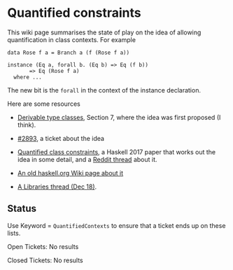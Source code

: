 # Quantified constraints


This wiki page summarises the state of play on the idea of allowing quantification in class contexts.  For example

```wiki
data Rose f a = Branch a (f (Rose f a))

instance (Eq a, forall b. (Eq b) => Eq (f b))
       => Eq (Rose f a)
  where ...
```


The new bit is the `forall` in the context of the instance declaration.


Here are some resources

- [ Derivable type classes](https://www.microsoft.com/en-us/research/publication/derivable-type-classes), Section 7, where the idea was first proposed (I think).

- [\#2893](https://gitlab.haskell.org//ghc/ghc/issues/2893), a ticket about the idea

- [ Quantified class constraints](http://i.cs.hku.hk/~bruno//papers/hs2017.pdf), a Haskell 2017 paper that works out the idea in some detail, and a [ Reddit thread](https://www.reddit.com/r/haskell/comments/6me3sv/quantified_class_constraints_pdf/) about it.

- [ An old haskell.org Wiki page about it](http://haskell.org/haskellwiki/Quantified_contexts)
- [ A Libraries thread (Dec 18)](https://mail.haskell.org/pipermail/libraries/2017-December/028377.html).

## Status


Use Keyword = `QuantifiedContexts` to ensure that a ticket ends up on these lists.


Open Tickets:
No results


Closed Tickets:
No results